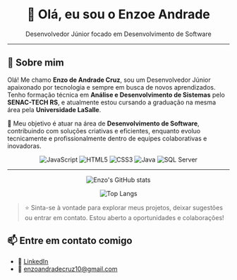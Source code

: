
<h1 align="center">👋 Olá, eu sou o Enzoe Andrade </h1>
<p align="center">Desenvolvedor Júnior focado em Desenvolvimento de Software</p>

---

## 👋 Sobre mim

Olá! Me chamo **Enzo de Andrade Cruz**, sou um Desenvolvedor Júnior apaixonado por tecnologia e sempre em busca de novos aprendizados. Tenho formação técnica em **Análise e Desenvolvimento de Sistemas** pelo **SENAC-TECH RS**, e atualmente estou cursando a graduação na mesma área pela **Universidade LaSalle**.

🎯 Meu objetivo é atuar na área de **Desenvolvimento de Software**, contribuindo com soluções criativas e eficientes, enquanto evoluo tecnicamente e profissionalmente dentro de equipes colaborativas e inovadoras.


<p align="center">
  <img alt="JavaScript" src="https://img.shields.io/badge/-JavaScript-F7DF1E?style=flat-square&logo=javascript&logoColor=black" />
  <img alt="HTML5" src="https://img.shields.io/badge/-HTML5-E34F26?style=flat-square&logo=html5&logoColor=white" />
  <img alt="CSS3" src="https://img.shields.io/badge/-CSS3-1572B6?style=flat-square&logo=css3&logoColor=white" />
  <img alt="Java" src="https://img.shields.io/badge/-Java-007396?style=flat-square&logo=java&logoColor=white" />
  <img alt="SQL Server" src="https://img.shields.io/badge/-SQL%20Server-CC2927?style=flat-square&logo=microsoftsqlserver&logoColor=white" />
</p>

---

<p align="center">
  <img src="https://github-readme-stats.vercel.app/api?username=EnzoAndrade2001&show_icons=true&theme=dracula&include_all_commits=true&count_private=true" alt="Enzo's GitHub stats" />
</p>



<p align="center">
  <img src="https://github-readme-stats.vercel.app/api/top-langs/?username=EnzoAndrade2001&layout=compact&langs_count=8&theme=dracula" alt="Top Langs" />
</p>

> ⭐ Sinta-se à vontade para explorar meus projetos, deixar sugestões ou entrar em contato. Estou aberto a oportunidades e colaborações!
## 📫 Entre em contato comigo

- 💼 [LinkedIn](https://www.linkedin.com/in/enzo-andrade-579b40214/)
- 📧 enzoandradecruz10@gmail.com


